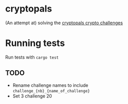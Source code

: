 # cryptopals

(An attempt at) solving the [cryptopals crypto challenges](https://cryptopals.com)

# Running tests

Run tests with `cargo test`

## TODO

- Rename challenge names to include `challenge_{nb}_{name_of_challenge}`
- Set 3 challenge 20
